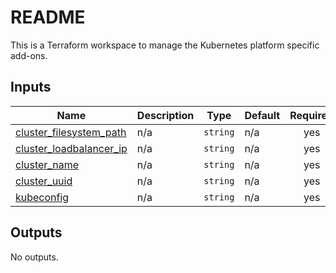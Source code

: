 # README
This is a Terraform workspace to manage the Kubernetes platform specific add-ons.
<!-- BEGIN_TF_DOCS -->
## Inputs

| Name | Description | Type | Default | Required |
|------|-------------|------|---------|:--------:|
| <a name="input_cluster_filesystem_path"></a> [cluster\_filesystem\_path](#input\_cluster\_filesystem\_path) | n/a | `string` | n/a | yes |
| <a name="input_cluster_loadbalancer_ip"></a> [cluster\_loadbalancer\_ip](#input\_cluster\_loadbalancer\_ip) | n/a | `string` | n/a | yes |
| <a name="input_cluster_name"></a> [cluster\_name](#input\_cluster\_name) | n/a | `string` | n/a | yes |
| <a name="input_cluster_uuid"></a> [cluster\_uuid](#input\_cluster\_uuid) | n/a | `string` | n/a | yes |
| <a name="input_kubeconfig"></a> [kubeconfig](#input\_kubeconfig) | n/a | `string` | n/a | yes |

## Outputs

No outputs.
<!-- END_TF_DOCS -->